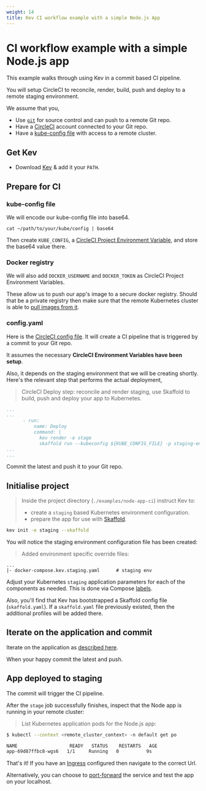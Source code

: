 ```yaml
---
weight: 14
title: Kev CI workflow example with a simple Node.js App
---
```


# CI workflow example with a simple Node.js app  

This example walks through using Kev in a commit based CI pipeline.

You will setup CircleCI to reconcile, render, build, push and deploy to a remote staging environment. 

We assume that you,
- Use [`git`](https://git-scm.com/) for source control and can push to a remote Git repo.
- Have a [CircleCI](https://circleci.com/) account connected to your Git repo.
- Have a [kube-config file](https://kubernetes.io/docs/concepts/configuration/organize-cluster-access-kubeconfig/) with access to a remote cluster.

## Get Kev

* Download [Kev](https://github.com/appvia/kev/releases/latest) & add it your `PATH`.

## Prepare for CI

### kube-config file

We will encode our kube-config file into base64.

```shell script
cat ~/path/to/your/kube/config | base64
```

Then create `KUBE_CONFIG`, a [CircleCI Project Environment Variable](https://circleci.com/docs/2.0/env-vars/#setting-an-environment-variable-in-a-project), and store the base64 value there.

### Docker registry

We will also add `DOCKER_USERNAME` and `DOCKER_TOKEN` as CircleCI Project Environment Variables.

These allow us to push our app's image to a secure docker registry. Should that be a private registry then make sure that the remote Kubernetes cluster is able to [pull images from it](https://kubernetes.io/docs/tasks/configure-pod-container/pull-image-private-registry/).

### config.yaml

Here is the [CircleCI config file](../../examples/node-app-ci/.circleci/config.yml). It will create a CI pipeline that is triggered by a commit to your Git repo.

It assumes the necessary **CircleCI Environment Variables have been setup**.

Also, it depends on the staging environment that we will be creating shortly. Here's the relevant step that performs the actual deployment,

> CircleCI Deploy step: reconcile and render staging, use Skaffold to build, push and deploy your app to Kubernetes. 
```yaml
...
...
      - run:
          name: Deploy
          command: |
            kev render -e stage
            skaffold run --kubeconfig ${KUBE_CONFIG_FILE} -p staging-env
...
...
```

Commit the latest and push it to your Git repo. 

## Initialise project

> Inside the project directory (`./examples/node-app-ci`) instruct Kev to:
> * create a `staging` based Kubernetes environment configuration.
> * prepare the app for use with [Skaffold](https://skaffold.dev/).

```sh
kev init -e staging --skaffold
```

You will notice the staging environment configuration file has been created:

> Added environment specific override files:
```
... 
|- docker-compose.kev.staging.yaml      # staging env
```

Adjust your Kubernetes `staging` application parameters for each of the components as needed. This is done via Compose [labels](../../docs/reference/config-params.md).

Also, you'll find that Kev has bootstrapped a Skaffold config file (`skaffold.yaml`). If a `skaffold.yaml` file previously existed, then the additional profiles will be added there.

## Iterate on the application and commit

Iterate on the application as [described here](simple-nodejs-app-workflow.md#iterate-on-the-application).

When your happy commit the latest and push.

## App deployed to staging

The commit will trigger the CI pipeline.

After the `stage` job successfully finishes, inspect that the Node app is running in your remote cluster:

> List Kubernetes application pods for the Node.js app:
```sh
$ kubectl --context <remote_cluster_context> -n default get po

NAME                   READY   STATUS    RESTARTS   AGE
app-69d87ffbc8-wgs6   1/1     Running   0          9s
```

That's it! If you have an [Ingress](https://kubernetes.io/docs/concepts/services-networking/ingress/) configured then navigate to the correct Url.

Alternatively, you can choose to [port-forward](https://kubernetes.io/docs/tasks/access-application-cluster/port-forward-access-application-cluster/) the service and test the app on your localhost. 